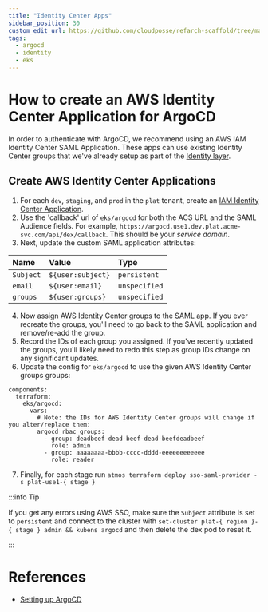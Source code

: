 ```yaml
---
title: "Identity Center Apps"
sidebar_position: 30
custom_edit_url: https://github.com/cloudposse/refarch-scaffold/tree/main/docs/docs/how-to-guides/integrations/argocd/identity-center-apps.md
tags:
  - argocd
  - identity
  - eks
---
```


# How to create an AWS Identity Center Application for ArgoCD

In order to authenticate with ArgoCD, we recommend using an AWS IAM Identity Center SAML Application. These apps can use existing Identity Center groups that we've already setup as part of the [Identity layer](/reference-architecture/setup/identity/).

## Create AWS Identity Center Applications

1. For each `dev`, `staging`, and `prod` in the `plat` tenant, create an [IAM Identity Center Application](https://docs.aws.amazon.com/singlesignon/latest/userguide/samlapps.html).
2. Use the 'callback' url of `eks/argocd` for both the ACS URL and the SAML Audience fields. For example, `https://argocd.use1.dev.plat.acme-svc.com/api/dex/callback`. This should be your _service domain_.
3. Next, update the custom SAML application attributes:

| Name | Value           | Type        |
|:---------------|:----------------|:------------|
| `Subject`        | `${user:subject}` | `persistent`  |
| `email`          | `${user:email}`   | `unspecified` |
| `groups`         | `${user:groups}`  | `unspecified` |

4. Now assign AWS Identity Center groups to the SAML app. If you ever recreate the groups, you'll need to go back to the SAML application and remove/re-add the group.
5. Record the IDs of each group you assigned. If you've recently updated the groups, you'll likely need to redo this step as group IDs change on any significant updates.
6. Update the config for `eks/argocd` to use the given AWS Identity Center groups groups:

```console
components:
  terraform:
    eks/argocd:
      vars:
        # Note: the IDs for AWS Identity Center groups will change if you alter/replace them:
        argocd_rbac_groups:
          - group: deadbeef-dead-beef-dead-beefdeadbeef
            role: admin
          - group: aaaaaaaa-bbbb-cccc-dddd-eeeeeeeeeeee
            role: reader
```

7. Finally, for each stage run `atmos terraform deploy sso-saml-provider -s plat-use1-{ stage }`

:::info Tip

If you get any errors using AWS SSO, make sure the `Subject` attribute is set to `persistent` and connect to the cluster with `set-cluster plat-{ region }-{ stage } admin && kubens argocd` and then delete the dex pod to reset it.

:::

# References
- [Setting up ArgoCD](/reference-architecture/setup/argocd/)
